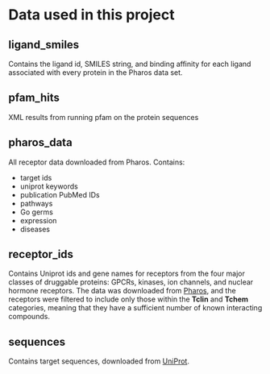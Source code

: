 # Data used in this project

## ligand_smiles
Contains the ligand id, SMILES string, and binding affinity for each ligand associated with every protein in the Pharos data set.

## pfam_hits
XML results from running pfam on the protein sequences

## pharos_data
All receptor data downloaded from Pharos. Contains:
 - target ids
 - uniprot keywords
 - publication PubMed IDs
 - pathways
 - Go germs
 - expression
 - diseases

## receptor_ids
Contains Uniprot ids and gene names for receptors from the four major classes of druggable proteins: GPCRs, kinases, ion channels, and nuclear hormone receptors. The data was downloaded from [Pharos](https://pharos.nih.gov), and the receptors were filtered to include only those within the **Tclin** and **Tchem** categories, meaning that they have a sufficient number of known interacting compounds.

## sequences
Contains target sequences, downloaded from [UniProt](http://www.uniprot.org/).
